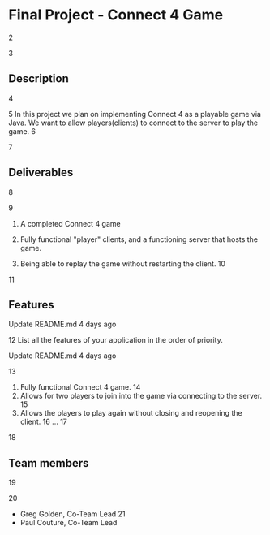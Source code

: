 # Final Project - Connect 4 Game
2

3
## Description
4

5
In this project we plan on implementing Connect 4 as a playable game via Java. We want to allow players(clients) to connect to the server to play the game.
6

7
## Deliverables
8

9
 1. A completed Connect 4 game
 
 2. Fully functional "player" clients, and a functioning server that hosts the game.
 
 3. Being able to replay the game without restarting the client.
10

11
## Features 
 
Update README.md 
4 days ago
 
12
List all the features of your application in the order of priority.
 
Update README.md 
4 days ago
 
13
1. Fully functional Connect 4 game.
14
2. Allows for two players to join into the game via connecting to the server.
15
3. Allows the players to play again without closing and reopening the client.
16
...
17

18
## Team members
19

20
* Greg Golden, Co-Team Lead
21
* Paul Couture, Co-Team Lead

